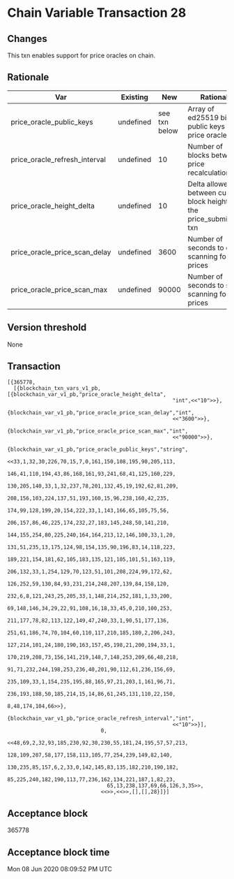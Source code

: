 # Chain Variable Transaction 28

## Changes

This txn enables support for price oracles on chain.

## Rationale

| Var                           	| Existing  	| New           	| Rationale                                                               	|
|-------------------------------	|-----------	|---------------	|-------------------------------------------------------------------------	|
| price_oracle_public_keys      	| undefined 	| see txn below 	| Array of ed25519 binary public keys of price oracles                    	|
| price_oracle_refresh_interval 	| undefined 	| 10            	| Number of blocks between price recalculation                            	|
| price_oracle_height_delta     	| undefined 	| 10            	| Delta allowed between current block height and the price_submission txn 	|
| price_oracle_price_scan_delay 	| undefined 	| 3600          	| Number of seconds to delay scanning for prices                          	|
| price_oracle_price_scan_max   	| undefined 	| 90000         	| Number of seconds to stop scanning for prices                           	|

## Version threshold

None

## Transaction

```
[{365778,                       
  [{blockchain_txn_vars_v1_pb,[{blockchain_var_v1_pb,"price_oracle_height_delta",
                                                     "int",<<"10">>},
                               {blockchain_var_v1_pb,"price_oracle_price_scan_delay","int",
                                                     <<"3600">>},
                               {blockchain_var_v1_pb,"price_oracle_price_scan_max","int",
                                                     <<"90000">>},
                               {blockchain_var_v1_pb,"price_oracle_public_keys","string",
                                                     <<33,1,32,30,226,70,15,7,0,161,150,108,195,90,205,113,
                                                       146,41,110,194,43,86,168,161,93,241,68,41,125,160,229,
                                                       130,205,140,33,1,32,237,78,201,132,45,19,192,62,81,209,
                                                       208,156,103,224,137,51,193,160,15,96,238,160,42,235,
                                                       174,99,128,199,20,154,222,33,1,143,166,65,105,75,56,
                                                       206,157,86,46,225,174,232,27,183,145,248,50,141,210,
                                                       144,155,254,80,225,240,164,164,213,12,146,100,33,1,20,
                                                       131,51,235,13,175,124,98,154,135,90,196,83,14,118,223,
                                                       189,221,154,181,62,105,183,135,121,105,101,51,163,119,
                                                       206,132,33,1,254,129,70,123,51,101,208,224,99,172,62,
                                                       126,252,59,130,84,93,231,214,248,207,139,84,158,120,
                                                       232,6,8,121,243,25,205,33,1,148,214,252,181,1,33,200,
                                                       69,148,146,34,29,22,91,108,16,18,33,45,0,210,100,253,
                                                       211,177,78,82,113,122,149,47,240,33,1,90,51,177,136,
                                                       251,61,186,74,70,104,60,110,117,210,185,180,2,206,243,
                                                       127,214,101,24,180,190,163,157,45,198,21,200,194,33,1,
                                                       170,219,208,73,156,141,219,148,7,148,253,209,66,48,218,
                                                       91,71,232,244,198,253,236,40,201,90,112,61,236,156,69,
                                                       235,109,33,1,154,235,195,88,165,97,21,203,1,161,96,71,
                                                       236,193,188,50,185,214,15,14,86,61,245,131,110,22,150,
                                                       8,48,174,104,66>>},
                               {blockchain_var_v1_pb,"price_oracle_refresh_interval","int",
                                                     <<"10">>}],
                              0,
                              <<48,69,2,32,93,185,230,92,30,230,55,181,24,195,57,57,213,
                                128,109,207,58,177,158,113,105,77,254,239,149,82,140,
                                130,235,85,157,6,2,33,0,142,145,83,135,182,210,190,182,
                                85,225,240,182,190,113,77,236,162,134,221,187,1,82,23,
                                65,13,238,137,69,66,126,3,35>>,
                              <<>>,<<>>,[],[],28}]}]
```

## Acceptance block
365778

## Acceptance block time
Mon 08 Jun 2020 08:09:52 PM UTC
